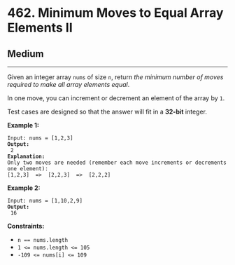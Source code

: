 # 462. Minimum Moves to Equal Array Elements II

## Medium

***

Given an integer array `nums` of size `n`, return _the minimum number of moves required to make all array elements equal_.

In one move, you can increment or decrement an element of the array by `1`.

Test cases are designed so that the answer will fit in a **32-bit** integer.

&#x20;

**Example 1:**

<pre><code>Input: nums = [1,2,3]
<strong>Output:
</strong> 2
<strong>Explanation:
</strong>Only two moves are needed (remember each move increments or decrements one element):
[1,2,3]  =>  [2,2,3]  =>  [2,2,2]</code></pre>

**Example 2:**

<pre><code>Input: nums = [1,10,2,9]
<strong>Output:
</strong> 16</code></pre>

&#x20;

**Constraints:**

* `n == nums.length`
* `1 <= nums.length <= 105`
* `-109 <= nums[i] <= 109`
